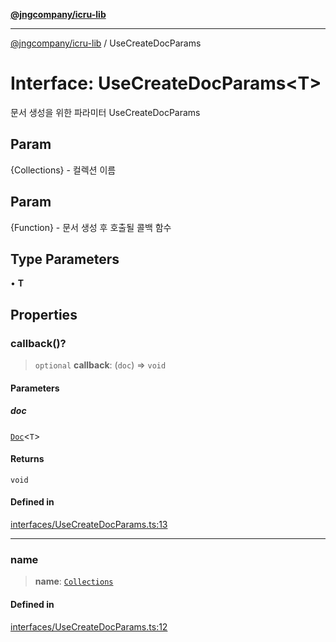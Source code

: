 [**@jngcompany/icru-lib**](../README.md)

***

[@jngcompany/icru-lib](../globals.md) / UseCreateDocParams

# Interface: UseCreateDocParams\<T\>

문서 생성을 위한 파라미터
 UseCreateDocParams

## Param

{Collections} - 컬렉션 이름

## Param

{Function} - 문서 생성 후 호출될 콜백 함수

## Type Parameters

• **T**

## Properties

### callback()?

> `optional` **callback**: (`doc`) => `void`

#### Parameters

##### doc

[`Doc`](Doc.md)\<`T`\>

#### Returns

`void`

#### Defined in

[interfaces/UseCreateDocParams.ts:13](https://github.com/jngcompany/icru-lib/blob/c1136b1cca3e7fccee98611dd392fe7b79b1145a/src/interfaces/UseCreateDocParams.ts#L13)

***

### name

> **name**: [`Collections`](../enumerations/Collections.md)

#### Defined in

[interfaces/UseCreateDocParams.ts:12](https://github.com/jngcompany/icru-lib/blob/c1136b1cca3e7fccee98611dd392fe7b79b1145a/src/interfaces/UseCreateDocParams.ts#L12)
